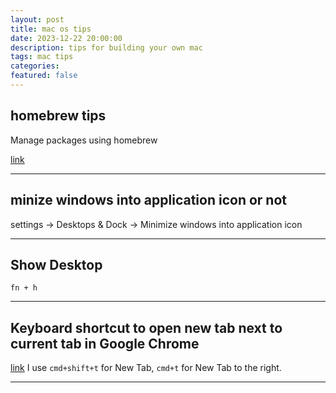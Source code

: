 ```yaml
---
layout: post
title: mac os tips
date: 2023-12-22 20:00:00
description: tips for building your own mac
tags: mac tips
categories:
featured: false
---
```


## homebrew tips
Manage packages using homebrew

[link](https://velog.io/@franc/Homebrew%EB%A1%9C-%EB%82%98%EB%A7%8C%EC%9D%98-Mac-%ED%99%98%EA%B2%BD-%EA%B5%AC%EC%B6%95%ED%95%98%EA%B8%B0)

---

## minize windows into application icon or not

settings -> Desktops & Dock -> Minimize windows into application icon

---

## Show Desktop
`fn + h`

---

## Keyboard shortcut to open new tab next to current tab in Google Chrome
[link](https://superuser.com/questions/1103354/keyboard-shortcut-to-open-new-tab-next-to-current-tab-in-google-chrome)
I use `cmd+shift+t` for New Tab, `cmd+t` for New Tab to the right.

---

